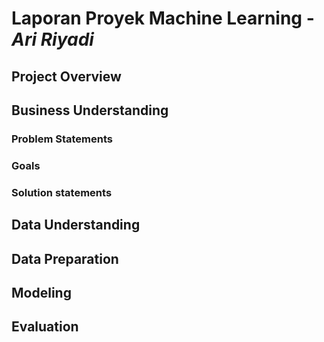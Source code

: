 # Laporan Proyek Machine Learning - _Ari Riyadi_

## Project Overview



## Business Understanding



### Problem Statements



### Goals


### Solution statements

## Data Understanding

## Data Preparation


## Modeling


## Evaluation

